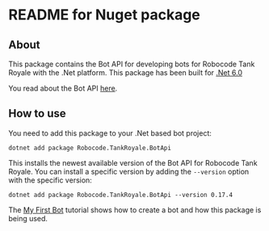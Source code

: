 # README for Nuget package

## About

This package contains the Bot API for developing bots for Robocode Tank Royale with the .Net platform.
This package has been built for [.Net 6.0](https://dotnet.microsoft.com/en-us/download/dotnet/6.0)

You read about the Bot API [here](https://robocode-dev.github.io/tank-royale/api/dotnet/).

## How to use

You need to add this package to your .Net based bot project:

    dotnet add package Robocode.TankRoyale.BotApi

This installs the newest available version of the Bot API for Robocode Tank Royale. You can install a specific version
by adding the `--version` option with the specific version:

    dotnet add package Robocode.TankRoyale.BotApi --version 0.17.4

The [My First Bot](https://robocode-dev.github.io/tank-royale/tutorial/dotnet/my-first-bot-for-dotnet.html) tutorial
shows how to create a bot and how this package is being used.